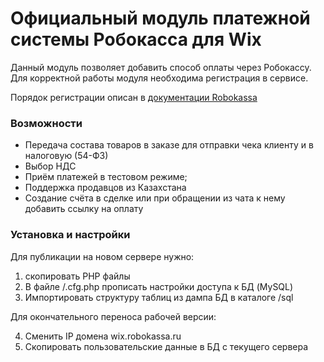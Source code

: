 # Официальный модуль платежной системы Робокасса для Wix
Данный модуль позволяет добавить способ оплаты через Робокассу. 
Для корректной работы модуля необходима регистрация в сервисе.

Порядок регистрации описан в [документации Robokassa](https://docs.robokassa.ru/#7844)

### Возможности
* Передача состава товаров в заказе для отправки чека клиенту и в налоговую (54-ФЗ)
* Выбор НДС
* Приём платежей в тестовом режиме;
* Поддержка продавцов из Казахстана
* Создание счёта в сделке или при обращении из чата к нему добавить ссылку на оплату

### Установка и настройки

Для публикации на новом сервере нужно:
1. скопировать PHP файлы
2. В файле /.cfg.php прописать настройки доступа к БД (MySQL)
3. Импортировать структуру таблиц из дампа БД в каталоге /sql

Для окончательного переноса рабочей версии:

4. Сменить IP домена wix.robokassa.ru
5. Скопировать пользовательские данные в БД с текущего сервера
